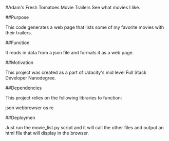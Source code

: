 #Adam's Fresh Tomatoes Movie Trailers
See what movies I like.

##Purpose

This code generates a web page that lists some of my favorite movies with their trailers.

##Function

It reads in data from a json file and formats it as a web page.

##Motivation

This project was created as a part of Udacity's mid level Full Stack Developer Nanodegree.

##Dependencies

This project relies on the following libraries to function:

json
webbrowser
os
re

##Deploymen

Just run the movie_list.py script and it will call the other files and output an html file that will display in the browser.
